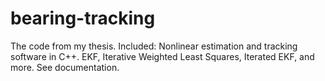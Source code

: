 bearing-tracking
================

The code from my thesis. Included: Nonlinear estimation and tracking software in C++. EKF, Iterative Weighted Least Squares, Iterated EKF, and more. See documentation.
